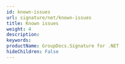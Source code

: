 ```yaml
---
id: known-issues
url: signature/net/known-issues
title: Known issues
weight: 4
description: 
keywords: 
productName: GroupDocs.Signature for .NET
hideChildren: False
---
```

